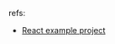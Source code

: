 refs:
- [React example project](https://developer.spotify.com/documentation/web-playback-sdk/howtos/web-app-player)
